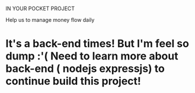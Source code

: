 IN YOUR POCKET PROJECT

Help us to manage money flow daily

# It's a back-end times! But I'm feel so dump :'( Need to learn more about back-end ( nodejs expressjs) to continue build this project!

